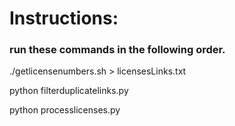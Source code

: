 # Instructions:
### run these commands in the following order.

./getlicensenumbers.sh > licensesLinks.txt

python filterduplicatelinks.py

python processlicenses.py
